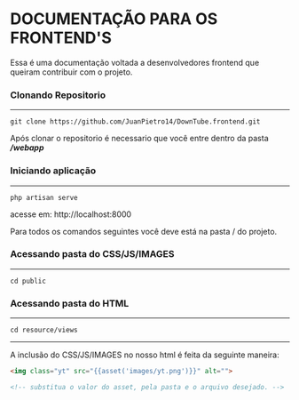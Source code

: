 # DOCUMENTAÇÃO PARA OS FRONTEND'S

Essa é uma documentação voltada a desenvolvedores frontend que queiram contribuir com o projeto.

### Clonando Repositorio
---
    git clone https://github.com/JuanPietro14/DownTube.frontend.git

Após clonar o repositorio é necessario que você entre dentro da pasta ***/webapp***

### Iniciando aplicação
----

    php artisan serve


acesse em: http://localhost:8000

Para todos os comandos seguintes você deve está na pasta / do projeto.

### Acessando pasta do CSS/JS/IMAGES
---
    cd public

### Acessando pasta do HTML
---
    cd resource/views

---
A inclusão do CSS/JS/IMAGES no nosso html é feita da seguinte maneira:

```html
<img class="yt" src="{{asset('images/yt.png')}}" alt="">

<!-- substitua o valor do asset, pela pasta e o arquivo desejado. -->

```

